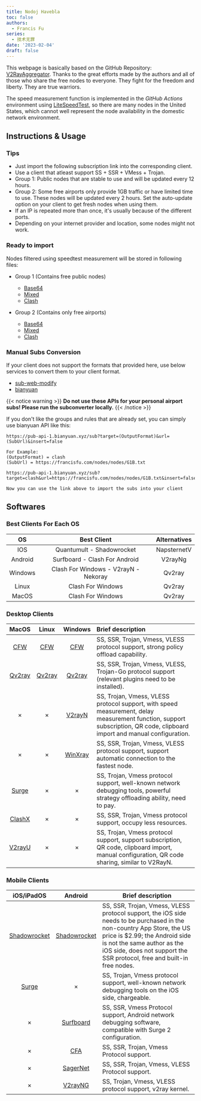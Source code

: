 ```yaml
---
title: Nodoj Havebla
toc: false
authors:
  - Francis Fu
series:
  - 技术无罪
date: '2023-02-04'
draft: false
---
```


This webpage is basically based on the GitHub Repository: [V2RayAggregator](https://github.com/mahdibland/V2RayAggregator/). Thanks to the great efforts made by the authors and all of those who share the free nodes to everyone. They fight for the freedom and liberty. They are true warriors.

<!--more-->

The speed measurement function is implemented in the *GitHub Actions* environment using [LiteSpeedTest](https://github.com/xxf098/LiteSpeedTest), so there are many nodes in the United States, which cannot well represent the node availability in the domestic network environment.

## Instructions & Usage

### Tips

- Just import the following subscription link into the corresponding client.
- Use a client that atleast support SS + SSR + VMess + Trojan.
- Group 1: Public nodes that are stable to use and will be updated every 12 hours.
- Group 2: Some free airports only provide 1GB traffic or have limited time to use. These nodes will be updated every 2 hours. Set the auto-update option on your client to get fresh nodes when using them.
- If an IP is repeated more than once, it's usually because of the different ports.
- Depending on your internet provider and location, some nodes might not work.

### Ready to import

Nodes filtered using speedtest measurement will be stored in following files:  

* Group 1 (Contains free public nodes)
  - [Base64](https://francisfu.com/nodes/nodes/G1B.txt)
  - [Mixed](https://francisfu.com/nodes/nodes/G2M.txt)
  - [Clash](https://francisfu.com/nodes/nodes/G1C.txt)

* Group 2 (Contains only free airports)
  - [Base64](https://francisfu.com/nodes/nodes/G2B.txt)
  - [Mixed](https://francisfu.com/nodes/nodes/G2M.txt)
  - [Clash](https://francisfu.com/nodes/nodes/G2C.txt)

### Manual Subs Conversion

If your client does not support the formats that provided here, use below services to convert them to your client format.

- [sub-web-modify](https://sub.v1.mk/)
- [bianyuan](https://bianyuan.xyz/)  

{{< notice warning >}}
**Do not use these APIs for your personal airport subs! Please run the subconverter locally.**
{{< /notice >}}

If you don't like the groups and rules that are already set, you can simply use bianyuan API like this:  

```
https://pub-api-1.bianyuan.xyz/sub?target=(OutputFormat)&url=(SubUrl)&insert=false

For Example:
(OutputFormat) = clash
(SubUrl) = https://francisfu.com/nodes/nodes/G1B.txt

https://pub-api-1.bianyuan.xyz/sub?target=clash&url=https://francisfu.com/nodes/nodes/G1B.txt&insert=false

Now you can use the link above to import the subs into your client
```

## Softwares

### Best Clients For Each OS

|    OS   |              Best Client               | Alternatives |
|:-------:|:--------------------------------------:|:------------:|
|   IOS   |        Quantumult - Shadowrocket       |  NapsternetV |
| Android |      Surfboard - Clash For Android     |    V2rayNg   |
| Windows |   Clash For Windows - V2rayN - Nekoray |    Qv2ray    |
|  Linux  |           Clash For Windows            |    Qv2ray    |
|  MacOS  |           Clash For Windows            |    Qv2ray    |

### Desktop Clients

|                              MacOS                               |                              Linux                               |                                       Windows                                       | Brief description                                                                                         |
| :--------------------------------------------------------------: | :--------------------------------------------------------------: | :---------------------------------------------------------------------------------: | :----------------------------------------------------------------------------------------------- |
| [CFW](https://github.com/Fndroid/clash_for_windows_pkg/releases) | [CFW](https://github.com/Fndroid/clash_for_windows_pkg/releases) | [CFW](https://github.com/Fndroid/clash_for_windows_pkg/releases) | SS, SSR, Trojan, Vmess, VLESS protocol support, strong policy offload capability.                                         |
|       [Qv2ray](https://github.com/Qv2ray/Qv2ray/releases)        |       [Qv2ray](https://github.com/Qv2ray/Qv2ray/releases)        |                 [Qv2ray](https://github.com/Qv2ray/Qv2ray/releases)                 | SS, SSR, Trojan, Vmess, VLESS, Trojan-Go protocol support (relevant plugins need to be installed).                            |
|                                ×                                 |                                ×                                 |                 [V2rayN](https://github.com/2dust/v2rayN/releases)                  | SS, Trojan, Vmess, VLESS protocol support, with speed measurement, delay measurement function, support subscription, QR code, clipboard import and manual configuration.  |
|                                ×                                 |                                ×                                 |               [WinXray](https://github.com/TheMRLL/winxray/releases)                | SS, SSR, Trojan, Vmess, VLESS protocol support, support automatic connection to the fastest node.                                   |                                                                   |                                                               |
|                  [Surge](https://nssurge.com/)                   |                                ×                                 |                                          ×                                          | SS, Trojan, Vmess protocol support, well-known network debugging tools, powerful strategy offloading ability, need to pay.                         |
|     [ClashX](https://github.com/yichengchen/clashX/releases)     |                                ×                                 |                                          ×                                          | SS, SSR, Trojan, Vmess protocol support, occupy less resources.                                                  |
|        [V2rayU](https://github.com/yanue/V2rayU/releases)        |                                ×                                 |                                          ×                                          | SS, Trojan, Vmess protocol support, support subscription, QR code, clipboard import, manual configuration, QR code sharing, similar to V2RayN. |

### Mobile Clients

|                               iOS/iPadOS                                |                                      Android                                       | Brief description                                                                                                                                                  |
| :---------------------------------------------------------------------: | :--------------------------------------------------------------------------------: | --------------------------------------------------------------------------------------------------------------------------------------------------------- |
| [Shadowrocket](https://apps.apple.com/us/app/shadowrocket/id932747118)  |  [Shadowrocket](https://play.google.com/store/apps/details?id=com.v2cross.proxy)   | SS, SSR, Trojan, Vmess, VLESS protocol support, the iOS side needs to be purchased in the non-country App Store, the US price is $2.99; the Android side is not the same author as the iOS side, does not support the SSR protocol, free and built-in free nodes. |
|                      [Surge](https://nssurge.com/)                      |                                         ×                                          | SS, Trojan, Vmess protocol support, well-known network debugging tools on the iOS side, chargeable.                                                                                              |
|                                    ×                                    |    [Surfboard](https://play.google.com/store/apps/details?id=com.getsurfboard)     | SS, SSR, Vmess Protocol support, Android network debugging software, compatible with Surge 2 configuration.                                                                                          |
|                                    ×                                    |    [CFA](https://github.com/Kr328/ClashForAndroid/releases)     | SS, SSR, Trojan, Vmess Protocol support.                                                                                                                         |
|                                    ×                                    |             [SagerNet](https://github.com/SagerNet/SagerNet/releases)              | SS, SSR, Trojan, Vmess, VLESS Protocol support.                                                                                                                  |
|                                    ×                                    |                [V2rayNG](https://github.com/2dust/v2rayNG/releases)                | SS, Trojan, Vmess, VLESS protocol support, v2ray kernel.                                                                                                           |
